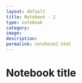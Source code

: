```yaml
---
layout: default
title: Notebook - 2
type: notebook
category:
image:
description:
permalink: notebook2.html
---
```



# Notebook title